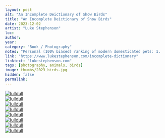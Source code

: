```yaml
---
layout: post
alt: "An Incomplete Deictionary of Show Birds"
title: "An Incomplete Deictionary of Show Birds"
date: 2023-12-02
artist: "Luke Stephenson"
loc: 
author: 
year: 
category: "Book / Photography"
notes: "Personal (100% biased) ranking of modern domesticated pets: 1. Birds, 2. Cats, 3. Birds, 4. Dogs."
link: "https://www.lukestephenson.com/incomplete-dictionary" 
linktext: "lukestephenson.com"
tags: [photography, animals, birds]
image: thumbs/2023_birds.jpg
hidden: false
permalink:
---
```





<div class="post_image">
	<a href="{{ site.baseurl }}/images/posts/2023_birds/001.jpg" target="_blank">
	<img src="{{ site.baseurl }}/images/posts/2023_birds/001.jpg" alt="lulldull"></a>
</div>

<div class="post_image">
	<a href="{{ site.baseurl }}/images/posts/2023_birds/002.jpg" target="_blank">
	<img src="{{ site.baseurl }}/images/posts/2023_birds/002.jpg" alt="lulldull"></a>
</div>

<div class="post_image">
	<a href="{{ site.baseurl }}/images/posts/2023_birds/003.jpg" target="_blank">
	<img src="{{ site.baseurl }}/images/posts/2023_birds/003.jpg" alt="lulldull"></a>
</div>

<div class="post_image">
	<a href="{{ site.baseurl }}/images/posts/2023_birds/004.jpg" target="_blank">
	<img src="{{ site.baseurl }}/images/posts/2023_birds/004.jpg" alt="lulldull"></a>
</div>


<div class="post_image">
	<a href="{{ site.baseurl }}/images/posts/2023_birds/005.jpg" target="_blank">
	<img src="{{ site.baseurl }}/images/posts/2023_birds/005.jpg" alt="lulldull"></a>
</div>

<div class="post_image">
	<a href="{{ site.baseurl }}/images/posts/2023_birds/006.jpg" target="_blank">
	<img src="{{ site.baseurl }}/images/posts/2023_birds/006.jpg" alt="lulldull"></a>
</div>

<div class="post_image">
	<a href="{{ site.baseurl }}/images/posts/2023_birds/007.jpg" target="_blank">
	<img src="{{ site.baseurl }}/images/posts/2023_birds/007.jpg" alt="lulldull"></a>
</div>

<div class="post_image">
	<a href="{{ site.baseurl }}/images/posts/2023_birds/008.jpg" target="_blank">
	<img src="{{ site.baseurl }}/images/posts/2023_birds/008.jpg" alt="lulldull"></a>
</div>